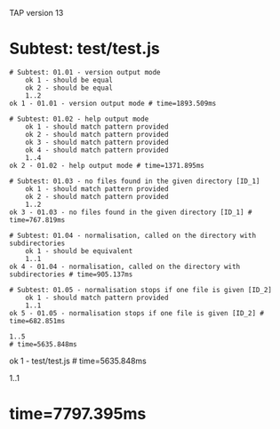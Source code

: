 TAP version 13
# Subtest: test/test.js
    # Subtest: 01.01 - version output mode
        ok 1 - should be equal
        ok 2 - should be equal
        1..2
    ok 1 - 01.01 - version output mode # time=1893.509ms
    
    # Subtest: 01.02 - help output mode
        ok 1 - should match pattern provided
        ok 2 - should match pattern provided
        ok 3 - should match pattern provided
        ok 4 - should match pattern provided
        1..4
    ok 2 - 01.02 - help output mode # time=1371.895ms
    
    # Subtest: 01.03 - no files found in the given directory [ID_1]
        ok 1 - should match pattern provided
        ok 2 - should match pattern provided
        1..2
    ok 3 - 01.03 - no files found in the given directory [ID_1] # time=767.819ms
    
    # Subtest: 01.04 - normalisation, called on the directory with subdirectories
        ok 1 - should be equivalent
        1..1
    ok 4 - 01.04 - normalisation, called on the directory with subdirectories # time=905.137ms
    
    # Subtest: 01.05 - normalisation stops if one file is given [ID_2]
        ok 1 - should match pattern provided
        1..1
    ok 5 - 01.05 - normalisation stops if one file is given [ID_2] # time=682.851ms
    
    1..5
    # time=5635.848ms
ok 1 - test/test.js # time=5635.848ms

1..1
# time=7797.395ms
